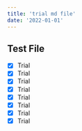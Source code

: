 ```yaml
---
title: 'trial md file'
date: '2022-01-01'
---
```


## Test File
- [x] Trial 
- [x] Trial 
- [x] Trial 
- [x] Trial 
- [x] Trial 
- [x] Trial 
- [x] Trial 
- [x] Trial 